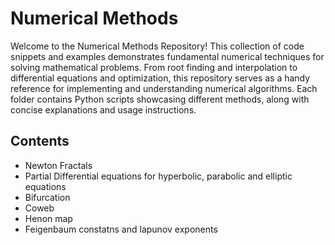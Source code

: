 # Numerical Methods

Welcome to the Numerical Methods Repository!
This collection of code snippets and examples demonstrates fundamental numerical techniques for solving mathematical problems. 
From root finding and interpolation to differential equations and optimization, this repository serves as a handy reference for implementing and understanding numerical algorithms.
Each folder contains Python scripts showcasing different methods, along with concise explanations and usage instructions.

## Contents
* Newton Fractals
* Partial Differential equations for hyperbolic, parabolic and elliptic equations
* Bifurcation
* Coweb
* Henon map
* Feigenbaum constatns and lapunov exponents
